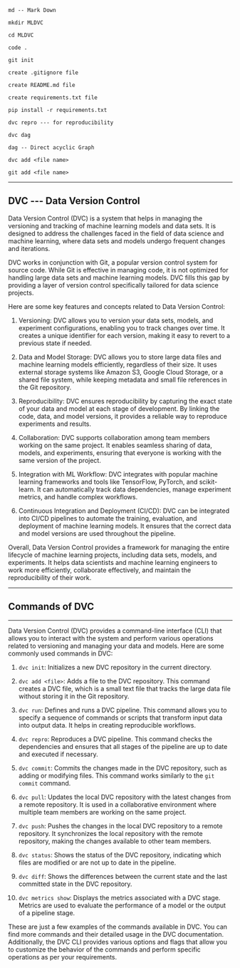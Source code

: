 ```
md -- Mark Down
```

```
mkdir MLDVC
```

```
cd MLDVC
```

```
code .
```

```
git init
```

```
create .gitignore file
```

```
create README.md file
```

```
create requirements.txt file
```

```
pip install -r requirements.txt
```

```
dvc repro --- for reproducibility
```

```
dvc dag
```

```
dag -- Direct acyclic Graph
```

```
dvc add <file name>
```

```
git add <file name>
```



--------------------------------------------------------------------------------------------------------------------
DVC --- Data Version Control
--------------------------------------------------------------------------------------------------------------------
Data Version Control (DVC) is a system that helps in managing the versioning and tracking of machine learning models and data sets. It is designed to address the challenges faced in the field of data science and machine learning, where data sets and models undergo frequent changes and iterations.

DVC works in conjunction with Git, a popular version control system for source code. While Git is effective in managing code, it is not optimized for handling large data sets and machine learning models. DVC fills this gap by providing a layer of version control specifically tailored for data science projects.

Here are some key features and concepts related to Data Version Control:

1. Versioning: DVC allows you to version your data sets, models, and experiment configurations, enabling you to track changes over time. It creates a unique identifier for each version, making it easy to revert to a previous state if needed.

2. Data and Model Storage: DVC allows you to store large data files and machine learning models efficiently, regardless of their size. It uses external storage systems like Amazon S3, Google Cloud Storage, or a shared file system, while keeping metadata and small file references in the Git repository.

3. Reproducibility: DVC ensures reproducibility by capturing the exact state of your data and model at each stage of development. By linking the code, data, and model versions, it provides a reliable way to reproduce experiments and results.

4. Collaboration: DVC supports collaboration among team members working on the same project. It enables seamless sharing of data, models, and experiments, ensuring that everyone is working with the same version of the project.

5. Integration with ML Workflow: DVC integrates with popular machine learning frameworks and tools like TensorFlow, PyTorch, and scikit-learn. It can automatically track data dependencies, manage experiment metrics, and handle complex workflows.

6. Continuous Integration and Deployment (CI/CD): DVC can be integrated into CI/CD pipelines to automate the training, evaluation, and deployment of machine learning models. It ensures that the correct data and model versions are used throughout the pipeline.

Overall, Data Version Control provides a framework for managing the entire lifecycle of machine learning projects, including data sets, models, and experiments. It helps data scientists and machine learning engineers to work more efficiently, collaborate effectively, and maintain the reproducibility of their work.

-----------------------------------------------------------
## Commands of DVC
-----------------------------------------------------------
Data Version Control (DVC) provides a command-line interface (CLI) that allows you to interact with the system and perform various operations related to versioning and managing your data and models. Here are some commonly used commands in DVC:

1. `dvc init`: Initializes a new DVC repository in the current directory.

2. `dvc add <file>`: Adds a file to the DVC repository. This command creates a DVC file, which is a small text file that tracks the large data file without storing it in the Git repository.

3. `dvc run`: Defines and runs a DVC pipeline. This command allows you to specify a sequence of commands or scripts that transform input data into output data. It helps in creating reproducible workflows.

4. `dvc repro`: Reproduces a DVC pipeline. This command checks the dependencies and ensures that all stages of the pipeline are up to date and executed if necessary.

5. `dvc commit`: Commits the changes made in the DVC repository, such as adding or modifying files. This command works similarly to the `git commit` command.

6. `dvc pull`: Updates the local DVC repository with the latest changes from a remote repository. It is used in a collaborative environment where multiple team members are working on the same project.

7. `dvc push`: Pushes the changes in the local DVC repository to a remote repository. It synchronizes the local repository with the remote repository, making the changes available to other team members.

8. `dvc status`: Shows the status of the DVC repository, indicating which files are modified or are not up to date in the pipeline.

9. `dvc diff`: Shows the differences between the current state and the last committed state in the DVC repository.

10. `dvc metrics show`: Displays the metrics associated with a DVC stage. Metrics are used to evaluate the performance of a model or the output of a pipeline stage.

These are just a few examples of the commands available in DVC. You can find more commands and their detailed usage in the DVC documentation. Additionally, the DVC CLI provides various options and flags that allow you to customize the behavior of the commands and perform specific operations as per your requirements.